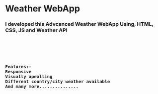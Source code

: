 <h1>Weather WebApp</h1>
<h3>I developed this Advcanced Weather WebApp Using, HTML, CSS, JS and Weather API </h3> 
<br>
<br>
<pre><h4>
Features:-
Responsive
Visually apealling 
Different country/city weather available
And many more...............
</h4></pre>
